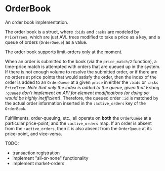 # OrderBook

An order book implementation.

The order book is a struct, where `:bids` and `:asks` are modeled by `PriceTree`s, which are just AVL trees modified to take a price as a key, and a queue of orders (`OrderQueue`) as a value.

The order book supports limit-orders only at the moment. 

When an order is submitted to the book (via the `price_match/2` function), a time-price match is attempted with orders that are queued up in the system. If there is not enough volume to resolve the submitted order, or if there are no orders at price points that would satisfy the order, then the index of the order is added to an `OrderQueue` at a given `price` in either the `:bids` or `:asks` `PriceTree`. *Note that only the index is added to the queue, given that Erlang `:queue`s don't implement an API for element modifications (or doing so would be highly inefficient)*. Therefore, the queued order `:id` is matched by the actual order information inserted in the `:active_orders` key of the `OrderBook`. 

Fulfillments, order-queuing, etc., all operate on **both** the `OrderQueue` at a particular price-point, and the `:active_orders` map. If an order is absent from the `:active_orders`, then it is also absent from the `OrderQueue` at its price-point, and vice-versa.

TODO: 
- transaction registration
- implement "all-or-none" functionality
- implement market-orders
